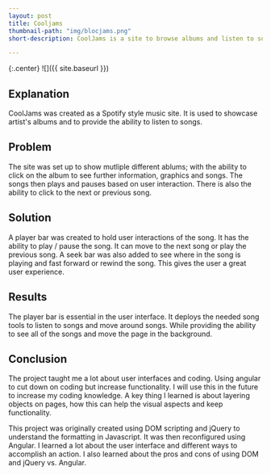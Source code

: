 ```yaml
---
layout: post
title: Cooljams
thumbnail-path: "img/blocjams.png"
short-description: CoolJams is a site to browse albums and listen to songs.

---
```


{:.center}
![]({{ site.baseurl }})

## Explanation

CoolJams was created as a Spotify style music site. It is used to showcase artist's albums and to provide the ability to listen to songs.

## Problem

The site was set up to show mutliple different ablums; with the ability to click on the album to see further information, graphics and songs. The songs then plays and pauses based on user interaction. There is also the ability to click to the next or previous song.

## Solution

A player bar was created to hold user interactions of the song. It has the ability to play / pause the song. It can move to the next song or play the previous song. A seek bar was also added to see where  in the song is playing and fast forward or rewind the song. This gives the user a great user experience.

## Results

The player bar is essential in the user interface. It deploys the needed song tools to listen to songs and move around songs. While providing the ability to see all of the songs and move the page in the background.

## Conclusion

The project taught me a lot about user interfaces and coding. Using angular to cut down on coding but increase functionality. I will use this in the future to increase my coding knowledge.  A key thing I learned is about layering objects on pages, how this can help the visual aspects and keep functionality.

This project was originally created using DOM scripting and jQuery to understand the formatting in Javascript. It was then reconfigured using Angular. I learned a lot about the user interface and different ways to accomplish an action. I also learned about the pros and cons of using DOM and jQuery vs. Angular.
